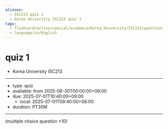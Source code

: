 ```yaml
---
aliases:
  - ISC213 quiz 1
  - Korea University ISC213 quiz 1
tags:
  - flashcard/active/special/academia/Korea_University/ISC213/questions/quiz_1
  - language/in/English
---
```


# quiz 1

- Korea University ISC213

---

- type: quiz
- available: from 2025-06-30T00:00:00+09:00
- due: 2025-07-01T10:40:00+09:00
  - local: 2025-07-01T09:40:00+08:00
- duration: PT30M

---

\(multiple choice question ×10\)
